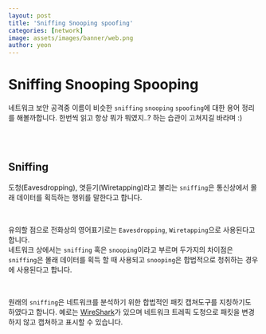 ```yaml
---
layout: post
title: 'Sniffing Snooping spoofing'
categories: [network]
image: assets/images/banner/web.png
author: yeon
---
```


# Sniffing Snooping Spooping

네트워크 보안 공격중 이름이 비슷한 `sniffing` `snooping` `spoofing`에 대한 용어 정리를 해볼까합니다. 한번씩 읽고 항상 뭐가 뭐였지..? 하는 습관이 고쳐지길 바라며 :) <br>

<br><br>

## Sniffing

도청(Eavesdropping), 엿듣기(Wiretapping)라고 불리는 `sniffing`은 통신상에서 몰래 데이터를 획득하는 행위를 말한다고 합니다.

<br>

유의할 점으로 전화상의 영어표기로는 `Eavesdropping`, `Wiretapping`으로 사용된다고 합니다. <br>
네트워크 상에서는 `sniffing` 혹은 `snooping`이라고 부르며 두가지의 차이점은 `sniffing`은 몰래 데이터를 획득 할 때 사용되고 `snooping`은 합법적으로 청취하는 경우에 사용된다고 합니다. <br>

<br>

원래의 `sniffing`은 네트워크를 분석하기 위한 합법적인 패킷 캡쳐도구를 지칭하기도 하였다고 합니다. 예로는 [WireShark](https://www.wireshark.org/)가 있으며 네트워크 트레픽 도청으로 패킷을 변경하지 않고 캡쳐하고 표시할 수 있습니다. <br>

<br><br>

<br><br><br>

